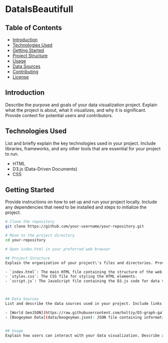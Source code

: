 # DataIsBeautifull

## Table of Contents
- [Introduction](#introduction)
- [Technologies Used](#technologies-used)
- [Getting Started](#getting-started)
- [Project Structure](#project-structure)
- [Usage](#usage)
- [Data Sources](#data-sources)
- [Contributing](#contributing)
- [License](#license)

## Introduction
Describe the purpose and goals of your data visualization project. Explain what the project is about, what it visualizes, and why it is significant. Provide context for potential users and contributors.

## Technologies Used
List and briefly explain the key technologies used in your project. Include libraries, frameworks, and any other tools that are essential for your project to run.

- HTML
- D3.js (Data-Driven Documents)
- CSS

## Getting Started
Provide instructions on how to set up and run your project locally. Include any dependencies that need to be installed and steps to initialize the project.

```bash
# Clone the repository
git clone https://github.com/your-username/your-repository.git

# Move to the project directory
cd your-repository

# Open index.html in your preferred web browser

## Project Structure
Explain the organization of your project\'s files and directories. Provide a brief overview of the purpose of each major file.

- `index.html`: The main HTML file containing the structure of the web page.
- `styles.css`: The CSS file for styling the HTML elements.
- `script.js`: The JavaScript file containing the D3.js code for data visualization.



## Data Sources
List and describe the data sources used in your project. Include links or references to the datasets and any relevant information about the data.

- [World GeoJSON](https://raw.githubusercontent.com/holtzy/D3-graph-gallery/master/DATA/world.geojson): GeoJSON file used for mapping country boundaries.
- [Boogeyman Data](data/boogeyman.json): JSON file containing information about boogeymen in different countries.


## Usage
Explain how users can interact with your data visualization. Describe any features, functionalities, or user interfaces. Provide examples or screenshots to illustrate how to use your project effectively.


